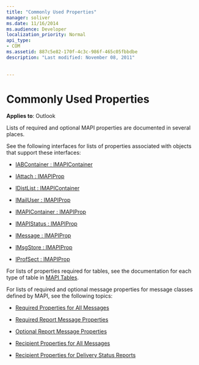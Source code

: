 ```yaml
---
title: "Commonly Used Properties"
manager: soliver
ms.date: 11/16/2014
ms.audience: Developer
localization_priority: Normal
api_type:
- COM
ms.assetid: 887c5e82-170f-4c3c-986f-465c05fbbdbe
description: "Last modified: November 08, 2011"
 
 
---
```


# Commonly Used Properties

 
  
**Applies to**: Outlook 
  
Lists of required and optional MAPI properties are documented in several places.
  
See the following interfaces for lists of properties associated with objects that support these interfaces:
  
- [IABContainer : IMAPIContainer](iabcontainerimapicontainer.md)
    
- [IAttach : IMAPIProp](iattachimapiprop.md)
    
- [IDistList : IMAPIContainer](idistlistimapicontainer.md)
    
- [IMailUser : IMAPIProp](imailuserimapiprop.md)
    
- [IMAPIContainer : IMAPIProp](imapicontainerimapiprop.md)
    
- [IMAPIStatus : IMAPIProp](imapistatusimapiprop.md)
    
- [IMessage : IMAPIProp](imessageimapiprop.md)
    
- [IMsgStore : IMAPIProp](imsgstoreimapiprop.md)
    
- [IProfSect : IMAPIProp](iprofsectimapiprop.md)
    
For lists of properties required for tables, see the documentation for each type of table in [MAPI Tables](mapi-tables.md).
  
For lists of required and optional message properties for message classes defined by MAPI, see the following topics: 
  
- [Required Properties for All Messages](required-properties-for-all-messages.md)
    
- [Required Report Message Properties](required-report-message-properties.md)
    
- [Optional Report Message Properties](optional-report-message-properties.md)
    
- [Recipient Properties for All Messages](recipient-properties-for-all-messages.md)
    
- [Recipient Properties for Delivery Status Reports](recipient-properties-for-delivery-status-reports.md)
    

